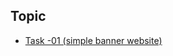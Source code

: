 
## Topic
<ul>
 <li> 
  <a href="https://tahsin000.github.io/WEB_DEVELOPMENT/CSE-3532/Task-01/index.html">Task -01 (simple banner website)</a>  
 </li>
</ul>

